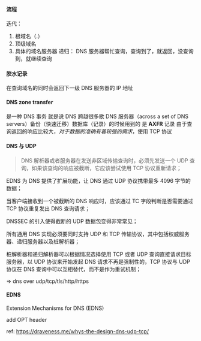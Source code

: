 #### 流程

迭代：
1. 根域名（.）
2. 顶级域名
3. 具体的域名服务器
递归：
DNS 服务器帮忙查询，查询到了，就返回，没查询到，就继续查询

#### 胶水记录

在查询域名的同时会返回下一级 DNS 服务器的 IP 地址

#### DNS zone transfer

是一种 DNS 事务
就是说 DNS 跨越很多歌 DNS 服务器（across a set of DNS servers）备份（快速迁移）数据库（记录）的时候用到的
是 **AXFR** 记录
由于查询返回的响应比较大，*对于数据的准确有着较强的需求*，使用 TCP 协议

#### DNS 与 UDP

> DNS 解析器或者服务器在发送非区域传输查询时，必须先发送一个 UDP 查询，如果该查询的响应被截断，它应该尝试使用 TCP 协议重新请求；

EDNS 为 DNS 提供了扩展功能，让 DNS 通过 UDP 协议携带最多 4096 字节的数据；

当客户端接收到一个被截断的 DNS 响应时，应该通过 TC 字段判断是否需要通过 TCP 协议重复发出 DNS 查询请求；

DNSSEC 的引入使得截断的 UDP 数据包变得非常常见；

所有通用 DNS 实现必须要同时支持 UDP 和 TCP 传输协议，其中包括权威服务器、递归服务器以及桩解析器；

桩解析器和递归解析器可以根据情况选择使用 TCP 或者 UDP 查询直接请求目标服务器，以 UDP 协议来开始发起 DNS 请求不再是强制性的，TCP 协议与 UDP 协议在 DNS 查询中可以互相替代，而不是作为重试机制；

=> dns over udp/tcp/tls/http/https

#### EDNS

Extension Mechanisms for DNS (EDNS)

add OPT header

ref: https://draveness.me/whys-the-design-dns-udp-tcp/
